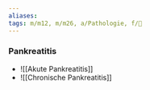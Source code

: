 ```yaml
---
aliases: 
tags: m/m12, m/m26, a/Pathologie, f/💩
---
```

### Pankreatitis
- ![[Akute Pankreatitis]]
- ![[Chronische Pankreatitis]]